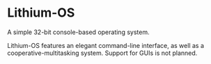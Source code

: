 Lithium-OS
==========

A simple 32-bit console-based operating system.

Lithium-OS features an elegant command-line interface, as well as a cooperative-multitasking system.
Support for GUIs is not planned.

